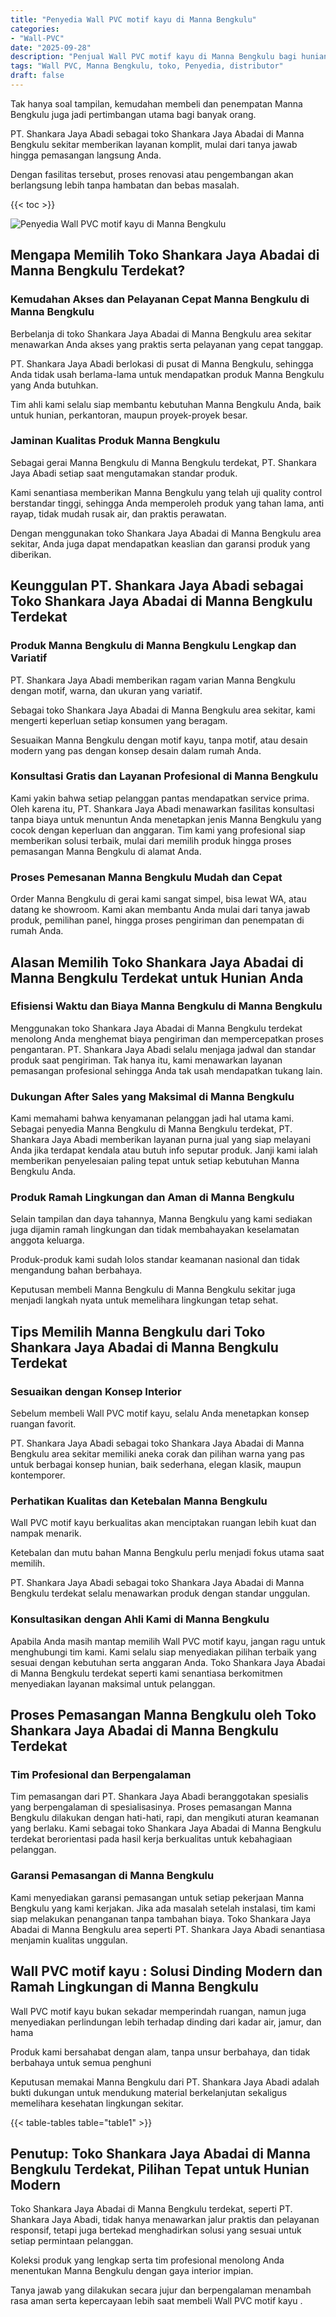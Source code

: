 ```yaml
---
title: "Penyedia Wall PVC motif kayu di Manna Bengkulu"
categories: 
- "Wall-PVC"
date: "2025-09-28"
description: "Penjual Wall PVC motif kayu di Manna Bengkulu bagi hunian, perkantoran, dan gerai. Material terbaik, beragam motif, pilihan warna modern, dengan layanan instalasi dikerjakan oleh tim profesional serta jaminan resmi!|Jasa distribusi Wall PVC motif kayu di Manna Bengkulu untuk keperluan hunian, office, maupun ritel, beserta panel unggulan dan pemasangan oleh teknisi profesional dan jaminan resmi.|Solusi Wall PVC motif kayu di Manna Bengkulu yang terpercaya bagi rumah, perkantoran, serta toko, dengan material unggulan dan penempatan oleh teknisi profesional dan jaminan resmi.|Penjualan Wall PVC motif kayu di Manna Bengkulu bagi rumah, office, dan gerai, beserta produk terbaik dan instalasi oleh tenaga ahli ahli, disertai beserta garansi resmi.}"
tags: "Wall PVC, Manna Bengkulu, toko, Penyedia, distributor"
draft: false
---
```


Tak hanya soal tampilan, kemudahan membeli dan penempatan Manna Bengkulu juga jadi pertimbangan utama bagi banyak orang.

PT. Shankara Jaya Abadi sebagai toko Shankara Jaya Abadai di Manna Bengkulu sekitar memberikan layanan komplit, mulai dari tanya jawab hingga pemasangan langsung Anda.

Dengan fasilitas tersebut, proses renovasi atau pengembangan akan berlangsung lebih tanpa hambatan dan bebas masalah.

{{< toc >}}

![Penyedia Wall PVC motif kayu di Manna Bengkulu](/images/Wall-PVC/Penyedia-Wall-PVC-motif-kayu-di-Manna-Bengkulu.png)


## Mengapa Memilih Toko Shankara Jaya Abadai di Manna Bengkulu Terdekat?

### Kemudahan Akses dan Pelayanan Cepat Manna Bengkulu di Manna Bengkulu

Berbelanja di toko Shankara Jaya Abadai di Manna Bengkulu area sekitar menawarkan Anda akses yang praktis serta pelayanan yang cepat tanggap.

PT. Shankara Jaya Abadi berlokasi di pusat di Manna Bengkulu, sehingga Anda tidak usah berlama-lama untuk mendapatkan produk Manna Bengkulu yang Anda butuhkan.

Tim ahli kami selalu siap membantu kebutuhan Manna Bengkulu Anda, baik untuk hunian, perkantoran, maupun proyek-proyek besar.

### Jaminan Kualitas Produk Manna Bengkulu

Sebagai gerai Manna Bengkulu di Manna Bengkulu terdekat, PT. Shankara Jaya Abadi setiap saat mengutamakan standar produk.

Kami senantiasa memberikan Manna Bengkulu yang telah uji quality control berstandar tinggi, sehingga Anda memperoleh produk yang tahan lama, anti rayap, tidak mudah rusak air, dan praktis perawatan.

Dengan menggunakan toko Shankara Jaya Abadai di Manna Bengkulu area sekitar, Anda juga dapat mendapatkan keaslian dan garansi produk yang diberikan.

## Keunggulan PT. Shankara Jaya Abadi sebagai Toko Shankara Jaya Abadai di Manna Bengkulu Terdekat

### Produk Manna Bengkulu di Manna Bengkulu Lengkap dan Variatif

PT. Shankara Jaya Abadi memberikan ragam varian Manna Bengkulu dengan motif, warna, dan ukuran yang variatif.

Sebagai toko Shankara Jaya Abadai di Manna Bengkulu area sekitar, kami mengerti keperluan setiap konsumen yang beragam.

Sesuaikan Manna Bengkulu dengan motif kayu, tanpa motif, atau desain modern yang pas dengan konsep desain dalam rumah Anda.

### Konsultasi Gratis dan Layanan Profesional di Manna Bengkulu

Kami yakin bahwa setiap pelanggan pantas mendapatkan service prima. Oleh karena itu, PT. Shankara Jaya Abadi menawarkan fasilitas konsultasi tanpa biaya untuk menuntun Anda menetapkan jenis Manna Bengkulu yang cocok dengan keperluan dan anggaran. Tim kami yang profesional siap memberikan solusi terbaik, mulai dari memilih produk hingga proses pemasangan Manna Bengkulu di alamat Anda.

### Proses Pemesanan Manna Bengkulu Mudah dan Cepat

Order Manna Bengkulu di gerai kami sangat simpel, bisa lewat WA, atau datang ke showroom. Kami akan membantu Anda mulai dari tanya jawab produk, pemilihan panel, hingga proses pengiriman dan penempatan di rumah Anda.

## Alasan Memilih Toko Shankara Jaya Abadai di Manna Bengkulu Terdekat untuk Hunian Anda

### Efisiensi Waktu dan Biaya Manna Bengkulu di Manna Bengkulu

Menggunakan toko Shankara Jaya Abadai di Manna Bengkulu terdekat menolong Anda menghemat biaya pengiriman dan mempercepatkan proses pengantaran. PT. Shankara Jaya Abadi selalu menjaga jadwal dan standar produk saat pengiriman. Tak hanya itu, kami menawarkan layanan pemasangan profesional sehingga Anda tak usah mendapatkan tukang lain.

### Dukungan After Sales yang Maksimal di Manna Bengkulu

Kami memahami bahwa kenyamanan pelanggan jadi hal utama kami. Sebagai penyedia Manna Bengkulu di Manna Bengkulu terdekat, PT. Shankara Jaya Abadi memberikan layanan purna jual yang siap melayani Anda jika terdapat kendala atau butuh info seputar produk. Janji kami ialah memberikan penyelesaian paling tepat untuk setiap kebutuhan Manna Bengkulu Anda.

### Produk Ramah Lingkungan dan Aman di Manna Bengkulu

Selain tampilan dan daya tahannya, Manna Bengkulu yang kami sediakan juga dijamin ramah lingkungan dan tidak membahayakan keselamatan anggota keluarga.

Produk-produk kami sudah lolos standar keamanan nasional dan tidak mengandung bahan berbahaya.

Keputusan membeli Manna Bengkulu di Manna Bengkulu sekitar juga menjadi langkah nyata untuk memelihara lingkungan tetap sehat.

## Tips Memilih Manna Bengkulu dari Toko Shankara Jaya Abadai di Manna Bengkulu Terdekat

### Sesuaikan dengan Konsep Interior 

Sebelum membeli Wall PVC motif kayu, selalu Anda menetapkan konsep ruangan favorit.

PT. Shankara Jaya Abadi sebagai toko Shankara Jaya Abadai di Manna Bengkulu area sekitar memiliki aneka corak dan pilihan warna yang pas untuk berbagai konsep hunian, baik sederhana, elegan klasik, maupun kontemporer.

### Perhatikan Kualitas dan Ketebalan Manna Bengkulu

 Wall PVC motif kayu  berkualitas akan menciptakan ruangan lebih kuat dan nampak menarik.

Ketebalan dan mutu bahan Manna Bengkulu perlu menjadi fokus utama saat memilih.

PT. Shankara Jaya Abadi sebagai toko Shankara Jaya Abadai di Manna Bengkulu terdekat selalu menawarkan produk dengan standar unggulan.

### Konsultasikan dengan Ahli Kami di Manna Bengkulu

Apabila Anda masih mantap memilih Wall PVC motif kayu, jangan ragu untuk menghubungi tim kami. Kami selalu siap menyediakan pilihan terbaik yang sesuai dengan kebutuhan serta anggaran Anda. Toko Shankara Jaya Abadai di Manna Bengkulu terdekat seperti kami senantiasa berkomitmen menyediakan layanan maksimal untuk pelanggan.

## Proses Pemasangan Manna Bengkulu oleh Toko Shankara Jaya Abadai di Manna Bengkulu Terdekat

### Tim Profesional dan Berpengalaman

Tim pemasangan dari PT. Shankara Jaya Abadi beranggotakan spesialis yang berpengalaman di spesialisasinya. Proses pemasangan Manna Bengkulu dilakukan dengan hati-hati, rapi, dan mengikuti aturan keamanan yang berlaku. Kami sebagai toko Shankara Jaya Abadai di Manna Bengkulu terdekat berorientasi pada hasil kerja berkualitas untuk kebahagiaan pelanggan.

### Garansi Pemasangan di Manna Bengkulu

Kami menyediakan garansi pemasangan untuk setiap pekerjaan Manna Bengkulu yang kami kerjakan. Jika ada masalah setelah instalasi, tim kami siap melakukan penanganan tanpa tambahan biaya. Toko Shankara Jaya Abadai di Manna Bengkulu area seperti PT. Shankara Jaya Abadi senantiasa menjamin kualitas unggulan.

##  Wall PVC motif kayu : Solusi Dinding Modern dan Ramah Lingkungan di Manna Bengkulu

 Wall PVC motif kayu  bukan sekadar memperindah ruangan, namun juga menyediakan perlindungan lebih terhadap dinding dari kadar air, jamur, dan hama

Produk kami bersahabat dengan alam, tanpa unsur berbahaya, dan tidak berbahaya untuk semua penghuni

Keputusan memakai Manna Bengkulu dari PT. Shankara Jaya Abadi adalah bukti dukungan untuk mendukung material berkelanjutan sekaligus memelihara kesehatan lingkungan sekitar.

{{< table-tables table="table1" >}}

## Penutup: Toko Shankara Jaya Abadai di Manna Bengkulu Terdekat, Pilihan Tepat untuk Hunian Modern

Toko Shankara Jaya Abadai di Manna Bengkulu terdekat, seperti PT. Shankara Jaya Abadi, tidak hanya menawarkan jalur praktis dan pelayanan responsif, tetapi juga bertekad menghadirkan solusi yang sesuai untuk setiap permintaan pelanggan.

Koleksi produk yang lengkap serta tim profesional menolong Anda menentukan Manna Bengkulu dengan gaya interior impian.

Tanya jawab yang dilakukan secara jujur dan berpengalaman menambah rasa aman serta kepercayaan lebih saat membeli  Wall PVC motif kayu .